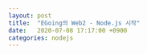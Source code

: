 ```yaml
---
layout: post
title:  "EGoing의 Web2 - Node.js 시작"
date:   2020-07-08 17:17:00 +0900
categories: nodejs
---
```

